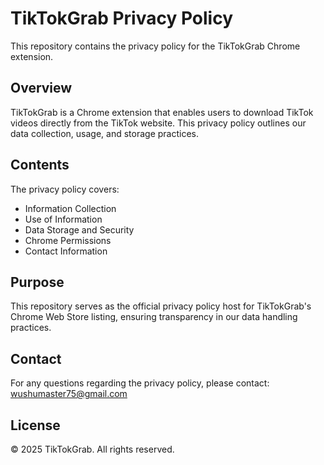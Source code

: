 # TikTokGrab Privacy Policy

This repository contains the privacy policy for the TikTokGrab Chrome extension.

## Overview

TikTokGrab is a Chrome extension that enables users to download TikTok videos directly from the TikTok website. This privacy policy outlines our data collection, usage, and storage practices.

## Contents

The privacy policy covers:
- Information Collection
- Use of Information
- Data Storage and Security
- Chrome Permissions
- Contact Information

## Purpose

This repository serves as the official privacy policy host for TikTokGrab's Chrome Web Store listing, ensuring transparency in our data handling practices.

## Contact

For any questions regarding the privacy policy, please contact:
wushumaster75@gmail.com

## License

© 2025 TikTokGrab. All rights reserved.
